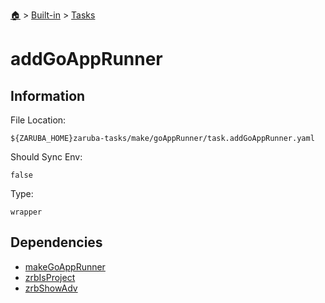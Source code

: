 <!--startTocHeader-->
[🏠](../../README.md) > [Built-in](../README.md) > [Tasks](README.md)
# addGoAppRunner
<!--endTocHeader-->


## Information

File Location:

    ${ZARUBA_HOME}zaruba-tasks/make/goAppRunner/task.addGoAppRunner.yaml

Should Sync Env:

    false

Type:

    wrapper


## Dependencies

- [makeGoAppRunner](make-go-app-runner.md)
- [zrbIsProject](zrb-is-project.md)
- [zrbShowAdv](zrb-show-adv.md)



<!--startTocSubtopic-->

<!--endTocSubtopic-->